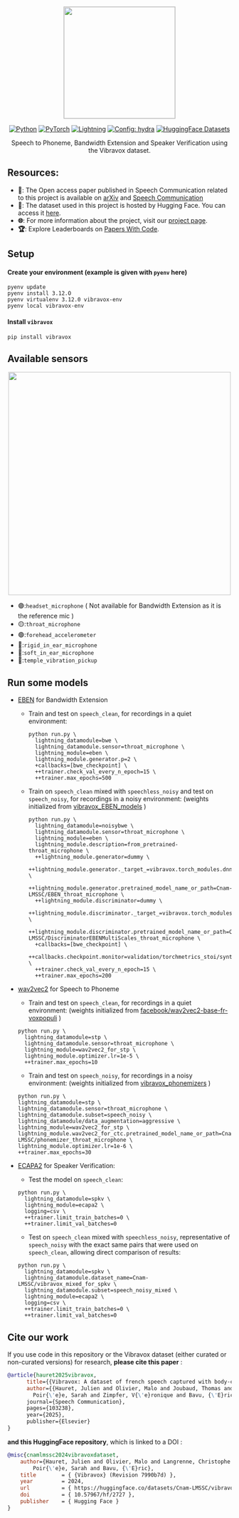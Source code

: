 <div align="center">

<p align="center">
  <img src="https://cdn-uploads.huggingface.co/production/uploads/65302a613ecbe51d6a6ddcec/zhB1fh-c0pjlj-Tr4Vpmr.png" style="object-fit:contain; width:250px; height:250px; border: solid 1px #CCC">
</p>

<a href="https://www.python.org/"><img alt="Python" src="https://img.shields.io/badge/Python-3.12-3776AB?style=for-the-badge&logo=python&logoColor=white"></a>
<a href="https://pytorch.org"><img alt="PyTorch" src="https://img.shields.io/badge/-Pytorch 2.2-ee4c2c?style=for-the-badge&logo=pytorch&logoColor=white"></a>
<a href="https://pytorchlightning.ai/"><img alt="Lightning" src="https://img.shields.io/badge/-Lightning 2.2-792ee5?style=for-the-badge&logo=lightning&logoColor=white"></a>
<a href="https://hydra.cc/"><img alt="Config: hydra" src="https://img.shields.io/badge/-🐉 hydra 1.3-89b8cd?style=for-the-badge&logo=hydra&logoColor=white"></a>
<a href="https://huggingface.co/datasets"><img alt="HuggingFace Datasets" src="https://img.shields.io/badge/datasets 2.19-yellow?style=for-the-badge&logo=huggingface&logoColor=white"></a>

Speech to Phoneme, Bandwidth Extension and Speaker Verification using the Vibravox dataset.



</div>

## Resources:

- **📝**: The Open access paper published in Speech Communication related to this project is available on [arXiv](https://arxiv.org/abs/2407.11828) and [Speech Communication](https://www.sciencedirect.com/science/article/pii/S0167639325000536)
- **🤗**: The dataset used in this project is hosted by Hugging Face. You can access it [here](https://huggingface.co/datasets/Cnam-LMSSC/vibravox).  
- **🌐**: For more information about the project, visit our [project page](https://vibravox.cnam.fr/).
- **🏆**: Explore Leaderboards on [Papers With Code](https://paperswithcode.com/paper/vibravox-a-dataset-of-french-speech-captured).

## Setup 
#### Create your environment (example is given with `pyenv` here)
```
pyenv update
pyenv install 3.12.O
pyenv virtualenv 3.12.0 vibravox-env
pyenv local vibravox-env
```
#### Install `vibravox`
```
pip install vibravox
```

## Available sensors

<p align="center">
  <img src="https://cdn-uploads.huggingface.co/production/uploads/6390fc80e6d656eb421bab69/P-_IWM3IMED5RBS3Lhydc.png" width="500">
</p>


- 🟣:`headset_microphone` ( Not available for Bandwidth Extension as it is the reference mic )
- 🟡:`throat_microphone`
- 🟢:`forehead_accelerometer`
- 🔵:`rigid_in_ear_microphone`
- 🔴:`soft_in_ear_microphone`
- 🧊:`temple_vibration_pickup`
## Run some models

- [EBEN](https://github.com/jhauret/eben) for Bandwidth Extension  
  - Train and test on `speech_clean`, for recordings in a quiet environment:
    ```
    python run.py \
      lightning_datamodule=bwe \
      lightning_datamodule.sensor=throat_microphone \
      lightning_module=eben \
      lightning_module.generator.p=2 \
      +callbacks=[bwe_checkpoint] \
      ++trainer.check_val_every_n_epoch=15 \
      ++trainer.max_epochs=500
    ```
  - Train on `speech_clean` mixed with `speechless_noisy` and test on `speech_noisy`, for recordings in a noisy environment: (weights initialized from [vibravox_EBEN_models](https://huggingface.co/Cnam-LMSSC/vibravox_EBEN_models) )
    ```
    python run.py \
      lightning_datamodule=noisybwe \
      lightning_datamodule.sensor=throat_microphone \
      lightning_module=eben \
      lightning_module.description=from_pretrained-throat_microphone \
      ++lightning_module.generator=dummy \
      ++lightning_module.generator._target_=vibravox.torch_modules.dnn.eben_generator.EBENGenerator.from_pretrained \
      ++lightning_module.generator.pretrained_model_name_or_path=Cnam-LMSSC/EBEN_throat_microphone \
      ++lightning_module.discriminator=dummy \
      ++lightning_module.discriminator._target_=vibravox.torch_modules.dnn.eben_discriminator.DiscriminatorEBENMultiScales.from_pretrained \
      ++lightning_module.discriminator.pretrained_model_name_or_path=Cnam-LMSSC/DiscriminatorEBENMultiScales_throat_microphone \
      +callbacks=[bwe_checkpoint] \
      ++callbacks.checkpoint.monitor=validation/torchmetrics_stoi/synthetic \
      ++trainer.check_val_every_n_epoch=15 \
      ++trainer.max_epochs=200
     ```

- [wav2vec2](https://huggingface.co/facebook/wav2vec2-base-fr-voxpopuli-v2) for Speech to Phoneme  
  - Train and test on `speech_clean`, for recordings in a quiet environment:  (weights initialized from [facebook/wav2vec2-base-fr-voxpopuli](https://huggingface.co/facebook/wav2vec2-base-fr-voxpopuli) )
  ```
  python run.py \
    lightning_datamodule=stp \
    lightning_datamodule.sensor=throat_microphone \
    lightning_module=wav2vec2_for_stp \
    lightning_module.optimizer.lr=1e-5 \
    ++trainer.max_epochs=10
  ```
  -  Train and test on `speech_noisy`, for recordings in a noisy environment:  (weights initialized from [vibravox_phonemizers](https://huggingface.co/Cnam-LMSSC/vibravox_phonemizers) )
    ```
  python run.py \
    lightning_datamodule=stp \
    lightning_datamodule.sensor=throat_microphone \
    lightning_datamodule.subset=speech_noisy \
    lightning_datamodule/data_augmentation=aggressive \
    lightning_module=wav2vec2_for_stp \
    lightning_module.wav2vec2_for_ctc.pretrained_model_name_or_path=Cnam-LMSSC/phonemizer_throat_microphone \
    lightning_module.optimizer.lr=1e-6 \
    ++trainer.max_epochs=30
  ```

- [ECAPA2](https://huggingface.co/Jenthe/ECAPA2) for Speaker Verification:
  - Test the model on `speech_clean`: 
  ```
  python run.py \
    lightning_datamodule=spkv \
    lightning_module=ecapa2 \
    logging=csv \
    ++trainer.limit_train_batches=0 \
    ++trainer.limit_val_batches=0
  ```
  - Test on `speech_clean` mixed with `speechless_noisy`, representative of `speech_noisy` with the exact same pairs that were used on `speech_clean`, allowing direct comparison of results:
  ```
  python run.py \
    lightning_datamodule=spkv \
    lightning_datamodule.dataset_name=Cnam-LMSSC/vibravox_mixed_for_spkv \
    lightning_datamodule.subset=speech_noisy_mixed \
    lightning_module=ecapa2 \
    logging=csv \
    ++trainer.limit_train_batches=0 \
    ++trainer.limit_val_batches=0
  ```

## Cite our work 

If you use code in this repository or the Vibravox dataset (either curated or non-curated versions) for research, **please cite this paper** :

```bibtex
@article{hauret2025vibravox,
      title={{Vibravox: A dataset of french speech captured with body-conduction audio sensors}},
      author={{Hauret, Julien and Olivier, Malo and Joubaud, Thomas and Langrenne, Christophe and
        Poir{\'e}e, Sarah and Zimpfer, V{\'e}ronique and Bavu, {\'E}ric},
      journal={Speech Communication},
      pages={103238},
      year={2025},
      publisher={Elsevier}
}
```

**and this HuggingFace repository**, which is linked to a DOI :

```bibtex
@misc{cnamlmssc2024vibravoxdataset,
    author={Hauret, Julien and Olivier, Malo and Langrenne, Christophe and
        Poir{\'e}e, Sarah and Bavu, {\'E}ric},
    title        = { {Vibravox} (Revision 7990b7d) },
    year         = 2024,
    url          = { https://huggingface.co/datasets/Cnam-LMSSC/vibravox },
    doi          = { 10.57967/hf/2727 },
    publisher    = { Hugging Face }
}
```
